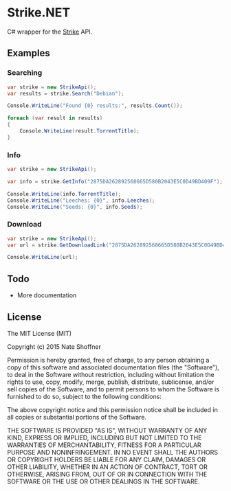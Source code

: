 # Strike.NET

C# wrapper for the [Strike](https://getstrike.net/) API.

## Examples

### Searching
```csharp
var strike = new StrikeApi();
var results = strike.Search("Debian");

Console.WriteLine("Found {0} results:", results.Count());

foreach (var result in results)
{
	Console.WriteLine(result.TorrentTitle);
}
```

### Info
```csharp
var strike = new StrikeApi();

var info = strike.GetInfo("2875DA262892568665D580B2043E5C0D49BD409F");

Console.WriteLine(info.TorrentTitle);
Console.WriteLine("Leeches: {0}", info.Leeches);
Console.WriteLine("Seeds: {0}", info.Seeds);
```

###  Download
```csharp
var strike = new StrikeApi();
var url = strike.GetDownloadLink("2875DA262892568665D580B2043E5C0D49BD409F");

Console.WriteLine(url);
```

## Todo
* More documentation

## License

The MIT License (MIT)

Copyright (c) 2015 Nate Shoffner

Permission is hereby granted, free of charge, to any person obtaining a copy
of this software and associated documentation files (the "Software"), to deal
in the Software without restriction, including without limitation the rights
to use, copy, modify, merge, publish, distribute, sublicense, and/or sell
copies of the Software, and to permit persons to whom the Software is
furnished to do so, subject to the following conditions:

The above copyright notice and this permission notice shall be included in
all copies or substantial portions of the Software.

THE SOFTWARE IS PROVIDED "AS IS", WITHOUT WARRANTY OF ANY KIND, EXPRESS OR
IMPLIED, INCLUDING BUT NOT LIMITED TO THE WARRANTIES OF MERCHANTABILITY,
FITNESS FOR A PARTICULAR PURPOSE AND NONINFRINGEMENT. IN NO EVENT SHALL THE
AUTHORS OR COPYRIGHT HOLDERS BE LIABLE FOR ANY CLAIM, DAMAGES OR OTHER
LIABILITY, WHETHER IN AN ACTION OF CONTRACT, TORT OR OTHERWISE, ARISING FROM,
OUT OF OR IN CONNECTION WITH THE SOFTWARE OR THE USE OR OTHER DEALINGS IN
THE SOFTWARE.
